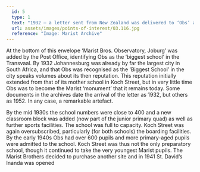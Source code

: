 ```yaml
---
  id: 5
  type: 1
  text: "1932 – a letter sent from New Zealand was delivered to ‘Obs’ addressed only to ‘Biggest School, Transvaal, South Africa’! "
  url: assets/images/points-of-interest/03.116.jpg
  reference: "Image: Marist Archive"
---
```

At the bottom of this envelope ‘Marist Bros. Observatory, Joburg’ was added by the Post Office, identifying Obs as the ‘biggest school’ in the Transvaal. By 1932 Johannesburg was already by far the largest city in South Africa, and that Obs was recognised as the ‘Biggest School’ in the city speaks volumes about its then reputation. This reputation initially extended from that of its mother school in Koch Street, but in very little time Obs was to become the Marist ‘monument’ that it remains today. Some documents in the archives date the arrival of the letter as 1932, but others as 1952. In any case, a remarkable artefact.
 
By the mid 1930s the school numbers were close to 400 and a new classroom block was added (now part of the junior primary quad) as well as further sports facilities. The school was full to capacity. Koch Street was again oversubscribed, particularly (for both schools) the boarding facilities. By the early 1940s Obs had over 600 pupils and more primary-aged pupils were admitted to the school. Koch Street was thus not the only preparatory school, though it continued to take the very youngest Marist pupils. The Marist Brothers decided to purchase another site and in 1941 St. David’s Inanda was opened
 